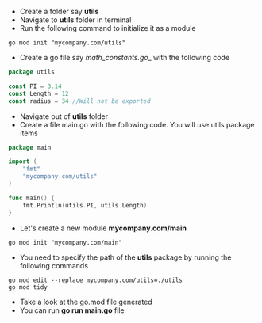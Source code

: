 * Create a folder say __utils__
* Navigate to __utils__ folder in terminal
* Run the following command to initialize it as a module

```
go mod init "mycompany.com/utils"
```

* Create a go file say __math_constants_.go__ with the following code

``` go
package utils

const PI = 3.14
const Length = 12
const radius = 34 //Will not be exported

```

* Navigate out of __utils__ folder
* Create a file main.go with the following code. You will use utils package items

``` go
package main

import (
	"fmt"
	"mycompany.com/utils"
)

func main() {
	fmt.Println(utils.PI, utils.Length)
}

```

* Let's create a new module __mycompany.com/main__

```
go mod init "mycompany.com/main"
```

* You need to specify the path of the __utils__ package by running the following commands

```
go mod edit --replace mycompany.com/utils=./utils
go mod tidy
```

* Take a look at the go.mod file generated
* You can run __go run main.go__ file
